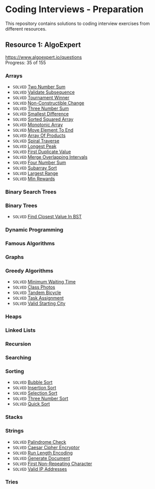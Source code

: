 # Coding Interviews - Preparation
This repository contains solutions to coding interview exercises from different resources.

## Resource 1: AlgoExpert
https://www.algoexpert.io/questions</br>
Progress: 35 of 155

### Arrays
* `SOLVED` [Two Number Sum](../master/app/src/test/java/com/artishevskym/codinginterviews/solutions/algoexpert/arrays/TwoNumberSum.kt)
* `SOLVED` [Validate Subsequence](../master/app/src/test/java/com/artishevskym/codinginterviews/solutions/algoexpert/arrays/ValidateSubsequence.kt)
* `SOLVED` [Tournament Winner](../master/app/src/test/java/com/artishevskym/codinginterviews/solutions/algoexpert/arrays/TournamentWinner.kt)
* `SOLVED` [Non-Constructible Change](../master/app/src/test/java/com/artishevskym/codinginterviews/solutions/algoexpert/arrays/NonConstructibleChange.kt)
* `SOLVED` [Three Number Sum](../master/app/src/test/java/com/artishevskym/codinginterviews/solutions/algoexpert/arrays/ThreeNumberSum.kt)
* `SOLVED` [Smallest Difference](../master/app/src/test/java/com/artishevskym/codinginterviews/solutions/algoexpert/arrays/SmallestDifference.kt)
* `SOLVED` [Sorted Squared Array](../master/app/src/test/java/com/artishevskym/codinginterviews/solutions/algoexpert/arrays/SortedSquaredArray.kt)
* `SOLVED` [Monotonic Array](../master/app/src/test/java/com/artishevskym/codinginterviews/solutions/algoexpert/arrays/MonotonicArray.kt)
* `SOLVED` [Move Element To End](../master/app/src/test/java/com/artishevskym/codinginterviews/solutions/algoexpert/arrays/MoveElementToEnd.kt)
* `SOLVED` [Array Of Products](../master/app/src/test/java/com/artishevskym/codinginterviews/solutions/algoexpert/arrays/ArrayOfProducts.kt)
* `SOLVED` [Spiral Traverse](../master/app/src/test/java/com/artishevskym/codinginterviews/solutions/algoexpert/arrays/SpiralTraverse.kt)
* `SOLVED` [Longest Peak](../master/app/src/test/java/com/artishevskym/codinginterviews/solutions/algoexpert/arrays/LongestPeak.kt)
* `SOLVED` [First Duplicate Value](../master/app/src/test/java/com/artishevskym/codinginterviews/solutions/algoexpert/arrays/FirstDuplicateValue.kt)
* `SOLVED` [Merge Overlapping Intervals](../master/app/src/test/java/com/artishevskym/codinginterviews/solutions/algoexpert/arrays/MergeOverlappingIntervals.kt)
* `SOLVED` [Four Number Sum](../master/app/src/test/java/com/artishevskym/codinginterviews/solutions/algoexpert/arrays/FourNumberSum.kt)
* `SOLVED` [Subarray Sort](../master/app/src/test/java/com/artishevskym/codinginterviews/solutions/algoexpert/arrays/SubarraySort.kt)
* `SOLVED` [Largest Range](../master/app/src/test/java/com/artishevskym/codinginterviews/solutions/algoexpert/arrays/LargestRange.kt)
* `SOLVED` [Min Rewards](../master/app/src/test/java/com/artishevskym/codinginterviews/solutions/algoexpert/arrays/MinRewards.kt)

### Binary Search Trees
### Binary Trees
* `SOLVED` [Find Closest Value In BST](../master/app/src/test/java/com/artishevskym/codinginterviews/solutions/algoexpert/bst/FindClosestValueInBST.kt)


### Dynamic Programming
### Famous Algorithms
### Graphs
### Greedy Algorithms
* `SOLVED` [Minimum Waiting Time](../master/app/src/test/java/com/artishevskym/codinginterviews/solutions/algoexpert/greedy/MinimumWaitingTime.kt)
* `SOLVED` [Class Photos](../master/app/src/test/java/com/artishevskym/codinginterviews/solutions/algoexpert/greedy/ClassPhotos.kt)
* `SOLVED` [Tandem Bicycle](../master/app/src/test/java/com/artishevskym/codinginterviews/solutions/algoexpert/greedy/TandemBicycle.kt)
* `SOLVED` [Task Assignment](https://github.com/artishevskym/coding-interviews/blob/master/app/src/test/java/com/artishevskym/codinginterviews/solutions/algoexpert/greedy/TaskAssignment.kt)
* `SOLVED` [Valid Starting City](https://github.com/artishevskym/coding-interviews/blob/master/app/src/test/java/com/artishevskym/codinginterviews/solutions/algoexpert/greedy/ValidStartingCity.kt)

### Heaps
### Linked Lists
### Recursion
### Searching
### Sorting
* `SOLVED` [Bubble Sort](../master/app/src/test/java/com/artishevskym/codinginterviews/solutions/algoexpert/sorting/BubbleSort.kt)
* `SOLVED` [Insertion Sort](../master/app/src/test/java/com/artishevskym/codinginterviews/solutions/algoexpert/sorting/InsertionSort.kt)
* `SOLVED` [Selection Sort](../master/app/src/test/java/com/artishevskym/codinginterviews/solutions/algoexpert/sorting/SelectionSort.kt)
* `SOLVED` [Three Number Sort](../master/app/src/test/java/com/artishevskym/codinginterviews/solutions/algoexpert/sorting/ThreeNumberSort.kt)
* `SOLVED` [Quick Sort](../master/app/src/test/java/com/artishevskym/codinginterviews/solutions/algoexpert/sorting/QuickSort.kt)

### Stacks
### Strings
* `SOLVED` [Palindrome Check](../master/app/src/test/java/com/artishevskym/codinginterviews/solutions/algoexpert/strings/PalindromeCheck.kt)
* `SOLVED` [Caesar Cipher Encryptor](../master/app/src/test/java/com/artishevskym/codinginterviews/solutions/algoexpert/strings/CaesarCipherEncryptor.kt)
* `SOLVED` [Run Length Encoding](../master/app/src/test/java/com/artishevskym/codinginterviews/solutions/algoexpert/strings/RunLengthEncoding.kt)
* `SOLVED` [Generate Document](../master/app/src/test/java/com/artishevskym/codinginterviews/solutions/algoexpert/strings/GenerateDocument.kt)
* `SOLVED` [First Non-Repeating Character](../master/app/src/test/java/com/artishevskym/codinginterviews/solutions/algoexpert/strings/FirstNonRepeatingCharacter.kt)
* `SOLVED` [Valid IP Addresses](../master/app/src/test/java/com/artishevskym/codinginterviews/solutions/algoexpert/strings/ValidIpAddresses.kt)
### Tries
